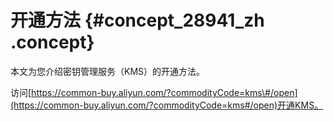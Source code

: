 # 开通方法 {#concept_28941_zh .concept}

本文为您介绍密钥管理服务（KMS）的开通方法。

访问[https://common-buy.aliyun.com/?commodityCode=kms\#/open](https://common-buy.aliyun.com/?commodityCode=kms#/open)开通KMS。

